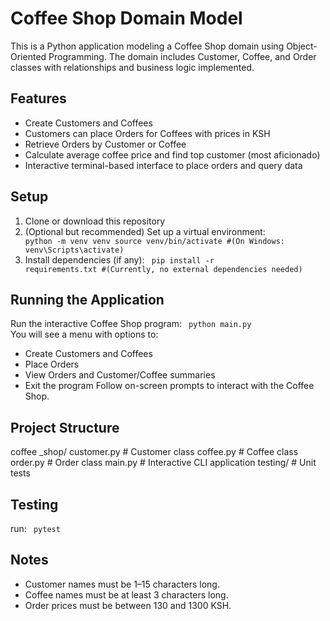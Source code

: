 # **Coffee Shop Domain Model**

This is a Python application modeling a Coffee Shop domain using Object-Oriented Programming.
The domain includes Customer, Coffee, and Order classes with relationships and business logic implemented.

## Features

* Create Customers and Coffees
* Customers can place Orders for Coffees with prices in KSH
* Retrieve Orders by Customer or Coffee
* Calculate average coffee price and find top customer (most aficionado)
* Interactive terminal-based interface to place orders and query data

## Setup

1. Clone or download this repository
2. (Optional but recommended) Set up a virtual environment:
   <code>
   python -m venv venv
   source venv/bin/activate   #(On Windows: venv\Scripts\activate)
   </code>
4. Install dependencies (if any):
   <code>
   pip install -r requirements.txt
   #(Currently, no external dependencies needed)
   </code>

## Running the Application
Run the interactive Coffee Shop program:
<code>
python main.py
</code>
You will see a menu with options to:

* Create Customers and Coffees
* Place Orders
* View Orders and Customer/Coffee summaries
* Exit the program
  Follow on-screen prompts to interact with the Coffee Shop.

## Project Structure
coffee _shop/
customer.py          # Customer class
coffee.py            # Coffee class
order.py             # Order class
main.py              # Interactive CLI application
testing/               # Unit tests

## Testing
run:
<code>
pytest
</code>

## Notes

* Customer names must be 1–15 characters long.
* Coffee names must be at least 3 characters long.
* Order prices must be between 130 and 1300 KSH.


